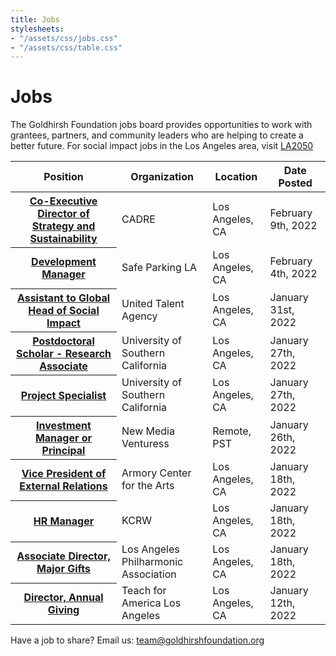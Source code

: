 ```yaml
---
title: Jobs
stylesheets:
- "/assets/css/jobs.css"
- "/assets/css/table.css"
---
```


Jobs
===========

The Goldhirsh Foundation jobs board provides opportunities to work with grantees, partners, and community leaders who are helping to create a better future.
For social impact jobs in the Los Angeles area, visit [LA2050](www.la2050.com/Jobs)

<table>
<thead>
<tr>
  <th scope="col">Position</th>
  <th scope="col">Organization</th>
  <th scope="col">Location</th>
  <th scope="col">Date Posted</th>
<tr>
<thead>
<tbody>
   
 <tr>
  <th scope="row"><a href="https://cadrela.bamboohr.com/jobs/view.php?id=212">Co-Executive Director of Strategy and Sustainability</a></th>
  <td>CADRE</td>
  <td>Los Angeles, CA</td>
  <td>February 9th, 2022</td>
</tr>    
  
 <tr>
  <th scope="row"><a href="https://la2050.org/jobs/3912">Development Manager</a></th>
  <td>Safe Parking LA</td>
  <td>Los Angeles, CA</td>
  <td>February 4th, 2022</td>
</tr>   
  
 <tr>
  <th scope="row"><a href="https://www.linkedin.com/jobs/view/2900035455/">Assistant to Global Head of Social Impact</a></th>
  <td>United Talent Agency</td>
  <td>Los Angeles, CA</td>
  <td>January 31st, 2022</td>
</tr>  
  
<tr>
  <th scope="row"><a href="https://usccareers.usc.edu/job/los-angeles/postdoctoral-scholar-research-associate/1209/21288140320">Postdoctoral Scholar - Research Associate</a></th>
  <td>University of Southern California</td>
  <td>Los Angeles, CA</td>
  <td>January 27th, 2022</td>
</tr>   
 
<tr>
  <th scope="row"><a href="https://usc.wd5.myworkdayjobs.com/en-US/ExternalUSCCareers/job/Los-Angeles-CA---University-Park-Campus/Project-Specialist_REQ20109644">Project Specialist</a></th>
  <td>University of Southern California</td>
  <td>Los Angeles, CA</td>
  <td>January 27th, 2022</td>
</tr>  
  
<tr>
  <th scope="row"><a href="https://newmediaventures.org/tools_for_change/details/2022-investment-team">Investment Manager or Principal</a></th>
  <td>New Media Venturess</td>
  <td>Remote, PST</td>
  <td>January 26th, 2022</td>
</tr>
  
  <tr>
  <th scope="row"><a href="https://www.armoryarts.org/about-us/employment/">Vice President of External Relations</a></th>
  <td>Armory Center for the Arts</td>
  <td>Los Angeles, CA</td>
  <td>January 18th, 2022</td>
</tr>  
  
<tr>
  <th scope="row"><a href="https://jobs.jobvite.com/careers/kcrw/job/omXYhfwi?__jvst=job%20board&__jvsd=LA2050">HR Manager</a></th>
  <td>KCRW</td>
  <td>Los Angeles, CA</td>
  <td>January 18th, 2022</td>
</tr>
  
<tr>
  <th scope="row"><a href="https://pub.lucidpress.com/morrisberger_2176/#rg7Xaw~v1x7e">Associate Director, Major Gifts</a></th>
  <td>Los Angeles Philharmonic Association</td>
  <td>Los Angeles, CA</td>
  <td>January 18th, 2022</td>
</tr>  
    
<tr>
  <th scope="row"><a href="https://teachforamerica.wd1.myworkdayjobs.com/en-US/TFA_Careers/job/CA---Los-Angeles/Director--Annual-Giving_REQ-202110-1184-1">Director, Annual Giving</a></th>
  <td>Teach for America Los Angeles</td>
  <td>Los Angeles, CA</td>
  <td>January 12th, 2022</td>
</tr>     
      


</tbody>
<table>

 
  

 





Have a job to share? Email us: <a href="mailto:team@goldhirshfoundation.org">team@goldhirshfoundation.org</a>


